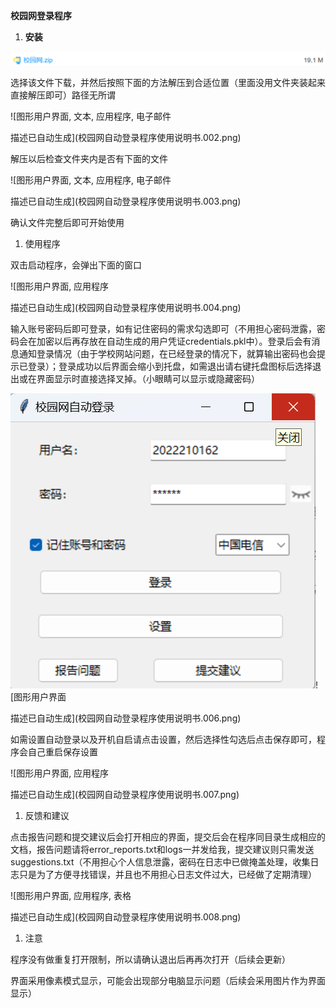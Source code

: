 ﻿**校园网登录程序**

1. **安装**

![](校园网自动登录程序使用说明书.001.png)

选择该文件下载，并然后按照下面的方法解压到合适位置（里面没用文件夹装起来直接解压即可）路径无所谓

![图形用户界面, 文本, 应用程序, 电子邮件

描述已自动生成](校园网自动登录程序使用说明书.002.png)

解压以后检查文件夹内是否有下面的文件

![图形用户界面, 文本, 应用程序, 电子邮件

描述已自动生成](校园网自动登录程序使用说明书.003.png)

确认文件完整后即可开始使用

1. 使用程序

双击启动程序，会弹出下面的窗口

![图形用户界面, 应用程序

描述已自动生成](校园网自动登录程序使用说明书.004.png)

输入账号密码后即可登录，如有记住密码的需求勾选即可（不用担心密码泄露，密码会在加密以后再存放在自动生成的用户凭证credentials.pkl中）。登录后会有消息通知登录情况（由于学校网站问题，在已经登录的情况下，就算输出密码也会提示已登录）；登录成功以后界面会缩小到托盘，如需退出请右键托盘图标后选择退出或在界面显示时直接选择叉掉。（小眼睛可以显示或隐藏密码）

![](校园网自动登录程序使用说明书.005.png)![图形用户界面

描述已自动生成](校园网自动登录程序使用说明书.006.png)

如需设置自动登录以及开机自启请点击设置，然后选择性勾选后点击保存即可，程序会自己重启保存设置

![图形用户界面, 应用程序

描述已自动生成](校园网自动登录程序使用说明书.007.png)

1. 反馈和建议

点击报告问题和提交建议后会打开相应的界面，提交后会在程序同目录生成相应的文档，报告问题请将error\_reports.txt和logs一并发给我，提交建议则只需发送suggestions.txt（不用担心个人信息泄露，密码在日志中已做掩盖处理，收集日志只是为了方便寻找错误，并且也不用担心日志文件过大，已经做了定期清理）

![图形用户界面, 应用程序, 表格

描述已自动生成](校园网自动登录程序使用说明书.008.png)

1. 注意

程序没有做重复打开限制，所以请确认退出后再再次打开（后续会更新）

界面采用像素模式显示，可能会出现部分电脑显示问题（后续会采用图片作为界面显示）
